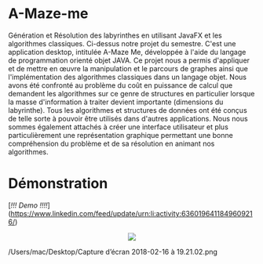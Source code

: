# A-Maze-me
Génération et Résolution des labyrinthes en utilisant JavaFX et les algorithmes classiques.
Ci-dessus notre projet du semestre. 
C'est une application desktop,  intitulée A-Maze Me, développée à l'aide du langage de programmation orienté objet JAVA.
Ce projet nous a permis d'appliquer et de mettre en œuvre la manipulation et le parcours de graphes ainsi que l'implémentation
des algorithmes classiques dans un langage objet. Nous avons été confronté au problème du coût en puissance de calcul que
demandent les algorithmes sur ce genre de structures en particulier lorsque la masse d'information à traiter devient 
importante (dimensions du labyrinthe). Tous les algorithmes et structures de données ont été conçus de telle sorte à pouvoir 
être utilisés dans d'autres applications. Nous nous sommes également attachés à créer une interface utilisateur et plus 
particulièrement une représentation graphique permettant une bonne compréhension du problème et de sa résolution en animant 
nos algorithmes. 
# Démonstration 
[*!!! Demo !!!!*] (https://www.linkedin.com/feed/update/urn:li:activity:6360196411849609216/)
<p align="center">
  <img src="https://imgur.com/wFI7uDv"/>
</p>
/Users/mac/Desktop/Capture d’écran 2018-02-16 à 19.21.02.png
